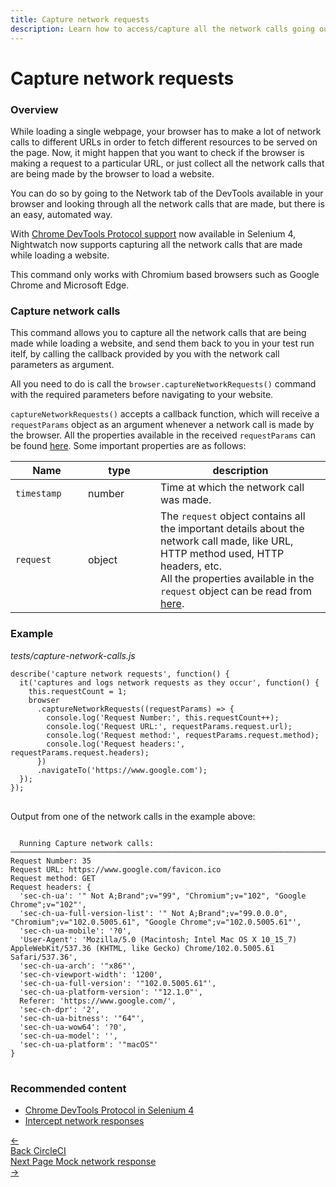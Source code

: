 ```yaml
---
title: Capture network requests
description: Learn how to access/capture all the network calls going out of your browser, in your Nightwatch tests.
---
```


<div class="page-header"><h1>Capture network requests</h1></div>

### Overview

While loading a single webpage, your browser has to make a lot of network calls to different URLs in order to fetch different resources to be served on the page. Now, it might happen that you want to check if the browser is making a request to a particular URL, or just collect all the network calls that are being made by the browser to load a website.

You can do so by going to the Network tab of the DevTools available in your browser and looking through all the network calls that are made, but there is an easy, automated way.

With [Chrome DevTools Protocol support](https://www.selenium.dev/documentation/webdriver/bidirectional/chrome_devtools/) now available in Selenium 4, Nightwatch now supports capturing all the network calls that are made while loading a website.

<div class="alert alert-info">
  This command only works with Chromium based browsers such as Google Chrome and Microsoft Edge.
</div>

### Capture network calls

This command allows you to capture all the network calls that are being made while loading a website, and send them back to you in your test run itelf, by calling the callback provided by you with the network call parameters as argument.

All you need to do is call the `browser.captureNetworkRequests()` command with the required parameters before navigating to your website.

`captureNetworkRequests()` accepts a callback function, which will receive a `requestParams` object as an argument whenever a network call is made by the browser. All the properties available in the received `requestParams` can be found [here](https://chromedevtools.github.io/devtools-protocol/tot/Network/#event-requestWillBeSent). Some important properties are as follows:

<table class="table table-bordered table-striped">
  <thead>
   <tr>
     <th style="width: 100px;">Name</th>
     <th style="width: 100px;">type</th>
     <th>description</th>
   </tr>
  </thead>
  <tbody>
    <tr>
      <td><code>timestamp</code></td>
      <td>number</td>
      <td>Time at which the network call was made.</td>
    </tr>    
    <tr>
      <td><code>request</code><br></td>
      <td>object</td>
      <td>
        The <code>request</code> object contains all the important details about the network call made, like URL, HTTP method used, HTTP headers, etc.<br>
        All the properties available in the <code>request</code> object can be read from <a href="https://chromedevtools.github.io/devtools-protocol/tot/Runtime/#type-RemoteObject">here</a>.
      </td>
    </tr>
  </tbody>
</table>

### Example

<div class="sample-test"><i>tests/capture-network-calls.js</i>
<pre class="line-numbers language-javascript">
<code class="language-javascript">describe('capture network requests', function() {
  it('captures and logs network requests as they occur', function() {
    this.requestCount = 1;
    browser
      .captureNetworkRequests((requestParams) => {
        console.log('Request Number:', this.requestCount++);
        console.log('Request URL:', requestParams.request.url);
        console.log('Request method:', requestParams.request.method);
        console.log('Request headers:', requestParams.request.headers);
      })
      .navigateTo('https://www.google.com');
  });
});
</code>
</pre></div>

Output from one of the network calls in the example above:

<pre class="line-numbers language-bash">
<code class="language-bash">
  Running Capture network calls:
───────────────────────────────────────────────────────────────────────────────────────────────────
Request Number: 35
Request URL: https://www.google.com/favicon.ico
Request method: GET
Request headers: {
  'sec-ch-ua': '" Not A;Brand";v="99", "Chromium";v="102", "Google Chrome";v="102"',
  'sec-ch-ua-full-version-list': '" Not A;Brand";v="99.0.0.0", "Chromium";v="102.0.5005.61", "Google Chrome";v="102.0.5005.61"',
  'sec-ch-ua-mobile': '?0',
  'User-Agent': 'Mozilla/5.0 (Macintosh; Intel Mac OS X 10_15_7) AppleWebKit/537.36 (KHTML, like Gecko) Chrome/102.0.5005.61 Safari/537.36',
  'sec-ch-ua-arch': '"x86"',
  'sec-ch-viewport-width': '1200',
  'sec-ch-ua-full-version': '"102.0.5005.61"',
  'sec-ch-ua-platform-version': '"12.1.0"',
  Referer: 'https://www.google.com/',
  'sec-ch-dpr': '2',
  'sec-ch-ua-bitness': '"64"',
  'sec-ch-ua-wow64': '?0',
  'sec-ch-ua-model': '',
  'sec-ch-ua-platform': '"macOS"'
}
</code>
</pre>

### Recommended content
- [Chrome DevTools Protocol in Selenium 4](https://www.selenium.dev/documentation/webdriver/bidirectional/chrome_devtools/)
- [Intercept network responses](/guide/network-requests/mock-network-response.html)

<div class="doc-pagination pt-40">
  <div class="previous">
    <a href="/guide/ci-integrations/run-nightwatch-on-circleci.html">
      <span>←</span>
        <div class="d-flex flex-column">
          <span class="smallT">Back</span>
          <span class="bigT">CircleCI</span>
        </div>
    </a>
  </div>
  <div class="next">
    <a href="/guide/network-requests/mock-network-response.html">
        <div class="d-flex flex-column">
          <span class="smallT">Next Page</span>
          <span class="bigT">Mock network response</span>
        </div>
        <span>→</span>
    </a>
  </div>
</div>
